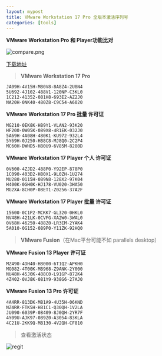 ```yaml
---
layout: mypost
title: VMware Workstation 17 Pro 全版本激活序列号
categories: [tools]
---
```


**VMware Workstation   Pro 和 Player功能比对**

![compare.png](compare.png)

[下载地址](https://www.vmware.com/cn/products/workstation-pro/workstation-pro-evaluation.html)

> **VMware Workstation 17 Pro** 

```
JA09H-4V15H-M80V8-8A8Z4-2U8N4
5U692-4J102-488V1-120NP-C3KL0
1C212-41352-081H8-693E2-AZ2J0
NA20H-0NK40-480Z8-C9C54-A6020
```

**VMware Workstation 17 Pro 批量 许可证**

```
MG210-0EK8K-H89Y1-VLAN2-93K20
HF200-0W05K-089X8-4R1EK-032J0
5A69H-4A08H-480K1-KU972-932L4
5Y69H-0J250-H88C8-MJ8Q0-2C2P4
MC60H-DWHD5-H80U9-6V85M-8280D
```

**VMware Workstation 17 Player 个人 许可证**

```
0V600-4ZJD2-488P0-Y92EP-878P0
1C090-403D2-H80X1-9L0ZH-1U274
MU280-0115H-089N8-128X2-97K04
H400K-0GH0K-HJ178-VU020-3HA50
MG2XA-8CH0P-08ET1-Z0256-37A2F
```

**VMware Workstation 17 Player 批量 许可证**

```
15600-0C1P2-MCKK7-GL320-0HKL0
NV48H-421LK-0CVFG-XA2W0-3WAL0
0V68H-46250-488Z0-LR3EM-2YAK4
5A010-0G152-089P0-Y11ZK-92HQ0
```

> **VMware Fusion**（在Mac平台可能不如 parallels desktop）

**VMware Fusion 13 Player 许可证**

```
MZ490-4DH40-H8000-6T1Q2-APKH0
MG082-4T00K-M8968-Z9ANK-2Y000
NU48H-45J0K-488C0-L91GP-872K4
4Z402-0VJ8K-081Y9-938G6-27AJ0
```

**VMware Fusion 13 Pro 许可证**

```
4A4RR-813DK-M81A9-4U35H-06KND
NZ4RR-FTK5H-H81C1-Q30QH-1V2LA
JU090-6039P-08409-8J0QH-2YR7F
4Y09U-AJK97-089Z0-A3054-83KLA
4C21U-2KK9Q-M8130-4V2QH-CF810
```

> 查看激活状态

![regit](regit.png)

